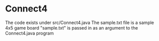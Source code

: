 # Connect4

The code exists under src/Connect4.java
The sample.txt file is a sample 4x5 game board
"sample.txt" is passed in as an argument to the Connect4.java program
